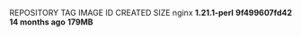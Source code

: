 REPOSITORY    TAG             IMAGE ID          CREATED           SIZE
nginx         **1.21.1-perl** **9f499607fd42**  **14 months ago** **179MB**
